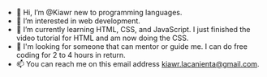 - 👋 Hi, I’m @Kiawr new to programming languages.
- 👀 I’m interested in web development.
- 🌱 I’m currently learning HTML, CSS, and JavaScript. I just finished the video tutorial for HTML and am now doing the CSS.
- 💞️ I'm looking for someone that can mentor or guide me. I can do free coding for 2 to 4 hours in return.
- 📫 You can reach me on this email address kiawr.lacanienta@gmail.com.

<!---
Kiawr/Kiawr is a ✨ special ✨ repository because its `README.md` (this file) appears on your GitHub profile.
You can click the Preview link to take a look at your changes.
--->
